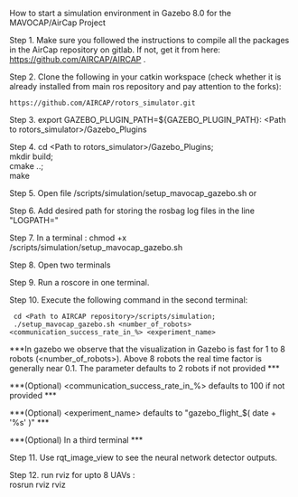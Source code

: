How to start a simulation environment in Gazebo 8.0 for the MAVOCAP/AirCap Project

Step 1. Make sure you followed the instructions to compile all the packages in the AirCap repository on gitlab. If not, get it from here: https://github.com/AIRCAP/AIRCAP .

Step 2. Clone the following in your catkin workspace (check whether it is already installed from main ros repository and pay attention to the forks):

	https://github.com/AIRCAP/rotors_simulator.git

Step 3. export GAZEBO_PLUGIN_PATH=${GAZEBO_PLUGIN_PATH}: &lt;Path to rotors_simulator&gt;/Gazebo_Plugins

Step 4. cd  &lt;Path to rotors_simulator&gt;/Gazebo_Plugins;<br/>
	mkdir build;<br/>
	cmake ..;<br/>
	make

Step 5. Open file <Path to AIRCAP repository>/scripts/simulation/setup_mavocap_gazebo.sh or 

Step 6. Add desired path for storing the rosbag log files in the line "LOGPATH="

Step 7. In a terminal :  chmod +x <Path to AIRCAP repository>/scripts/simulation/setup_mavocap_gazebo.sh

Step 8. Open two terminals

Step 9. Run a roscore in one terminal.

Step 10. Execute the following command in the second terminal:

     cd <Path to AIRCAP repository>/scripts/simulation;
     ./setup_mavocap_gazebo.sh <number_of_robots> <communication_success_rate_in_%> <experiment_name> 

***In gazebo we observe that the visualization in Gazebo is fast for 1 to 8 robots (<number_of_robots>). Above 8 robots the real time factor is generally near 0.1. The parameter defaults to 2 robots if not provided ***

***(Optional) <communication_success_rate_in_%> defaults to 100 if not provided ***

***(Optional) <experiment_name> defaults to  "gazebo_flight_$( date + '%s' )" ***

***(Optional) In a third terminal ***

Step 11. Use rqt_image_view to see the neural network detector outputs.

Step 12. run rviz for upto 8 UAVs : <br/> 
rosrun rviz rviz
